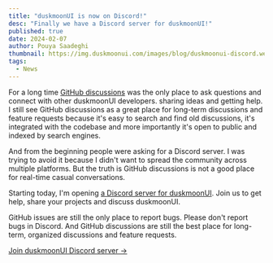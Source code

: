 ```yaml
---
title: "duskmoonUI is now on Discord!"
desc: "Finally we have a Discord server for duskmoonUI!"
published: true
date: 2024-02-07
author: Pouya Saadeghi
thumbnail: https://img.duskmoonui.com/images/blog/duskmoonui-discord.webp
tags:
  - News
---
```


<script>
  import Translate from "$components/Translate.svelte"
</script>

For a long time [GitHub discussions](https://github.com/duskmoon-dev/duskmoon-ui/discussions) was the only place to ask questions and connect with other duskmoonUI developers. sharing ideas and getting help. I still see GitHub discussions as a great place for long-term discussions and feature requests because it's easy to search and find old discussions, it's integrated with the codebase and more importantly it's open to public and indexed by search engines.

And from the beginning people were asking for a Discord server. I was trying to avoid it because I didn't want to spread the community across multiple platforms. But the truth is GitHub discussions is not a good place for real-time casual conversations.

Starting today, I'm opening [a Discord server for duskmoonUI](https://duskmoonui.com/discord/). Join us to get help, share your projects and discuss duskmoonUI.

GitHub issues are still the only place to report bugs. Please don't report bugs in Discord.
And GitHub discussions are still the best place for long-term, organized discussions and feature requests.

[Join duskmoonUI Discord server →](https://duskmoonui.com/discord/)
